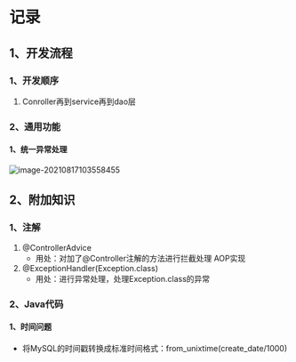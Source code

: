 # 记录

## 1、开发流程

### 1、开发顺序

1. Conroller再到service再到dao层



### 2、通用功能

#### 1、统一异常处理

![image-20210817103558455](C:\Users\RS\AppData\Roaming\Typora\typora-user-images\image-20210817103558455.png)











## 2、附加知识

### 1、注解

1. @ControllerAdvice
    - 用处：对加了@Controller注解的方法进行拦截处理   AOP实现
2. @ExceptionHandler(Exception.class)
    - 用处：进行异常处理，处理Exception.class的异常





### 2、Java代码

#### 1、时间问题

- 将MySQL的时间戳转换成标准时间格式：from_unixtime(create_date/1000)